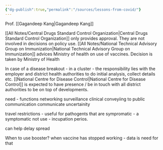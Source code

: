 ```yaml
---
{"dg-publish":true,"permalink":"/sources/lessons-from-covid/"}
---
```


Prof. [[Gagandeep Kang\|Gagandeep Kang]] 

[[All Notes/Central Drugs Standard Control Organization\|Central Drugs Standard Control Organization]] only provides approval. They are not involved in decisions on policy use. [[All Notes/National Technical Advisory Group on Immunization\|National Technical Advisory Group on Immunization]] advices Ministry of health on use of vaccines. Decision is taken by Ministry of Health

In case of a disease breakout - in a cluster - the responsibility lies with the employer and district health authorities to do initial analysis, collect details etc. [[National Centre for Disease Control\|National Centre for Disease Control]] is expected to have presence / be in touch with all district authorities to be on top of developments. 

need - functions 
networking 
surveillance 
clinical 
conveyiing to public communication communicate uncertainity 

travel restrictions - useful for pathogents that are sympromatic - a symptomatic not use - incupation perios. 

can help delay spread 

When to use booster? when vaccine has stopped working - data is need for that 



